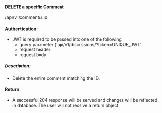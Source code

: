 #### DELETE a specific Comment
/api/v1/comments/:id

#### Authentication:
- JWT is required to be passed into one of the following:
  - query parameter ('api/v1/discussions/?token=UNIQUE_JWT')
  - request header
  - request body

##### Description:
- Delete the entire comment matching the ID.

#### Return:
-  A successful 204 response will be served and changes will be reflected in database. The user will not receive a return object.
